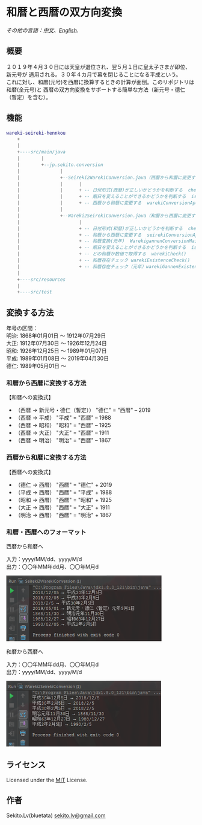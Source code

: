 # 和暦と西暦の双方向変換

*その他の言語：[中文](README-cn.md)、[English](README-en.md).*

## 概要

２０１９年４月３０日には天皇が退位され、翌５月１日に皇太子さまが即位、新元号が
適用される。３０年４カ月で幕を閉じることになる平成という。   
これに対し、和暦(元号)を西暦に換算するときの計算が面倒。このリポジトリは和暦(全元号)と
西暦の双方向変換をサポートする簡単な方法（新元号・德仁（暫定）を含む）。


## 機能

``` lua
wareki-seireki-hennkou
    +
    |
    +----src/main/java
    |        |
    |        +--jp.sekito.conversion
    |               |
    |               +--Seireki2WarekiConversion.java（西暦から和暦に変更するクラス）
    |               |      |
    |               |      + -- 日付形式(西暦)が正しいかどうかを判断する  checkDate()
    |               |      + -- 期日を変えることができるかどうかを判断する  isDate()
    |               |      + -- 西暦から和暦に変更する  warekiConversionApater()
    |               |
    |               +--Wareki2SeirekiConversion.java（和暦から西暦に変更するクラス）
    |                      |
    |                      + -- 日付形式(和暦)が正しいかどうかを判断する  checkDate()
    |                      + -- 和暦から西暦に変更する  seirekiConversionApater()
    |                      + -- 和暦変換(元年)  WarekigannenConversionMain()
    |                      + -- 期日を変えることができるかどうかを判断する  isDate()
    |                      + -- どの和暦か数値で取得する  warekiCheck()
    |                      + -- 和暦存在チェック warekiExistenceCheck()
    |                      + -- 和暦存在チェック（元年）warekiGannenExistenceCheck()
    |
    +----src/resources
    |
    +----src/test
```


## 変換する方法

年号の区間：   
明治: 1868年01月01日 ～ 1912年07月29日   
大正: 1912年07月30日 ～ 1926年12月24日   
昭和: 1926年12月25日 ～ 1989年01月07日   
平成: 1989年01月08日 ～ 2019年04月30日   
德仁: 1989年05月01日 ～


### 和暦から西暦に変換する方法

【和暦への変換式】
* （西暦 → 新元号・德仁（暫定）） "德仁" = "西暦" – 2019   
* （西暦 → 平成） "平成" = "西暦" – 1988   
* （西暦 → 昭和） "昭和" = "西暦" – 1925   
* （西暦 → 大正） "大正" = "西暦" – 1911   
* （西暦 → 明治） "明治" = "西暦" – 1867   


### 西暦から和暦に変換する方法

【西暦への変換式】   
* （德仁 → 西暦） "西暦" = "德仁" + 2019   
* （平成 → 西暦） "西暦" = "平成" + 1988   
* （昭和 → 西暦） "西暦" = "昭和" + 1925   
* （大正 → 西暦） "西暦" = "大正" + 1911   
* （明治 → 西暦） "西暦" = "明治" + 1867   



### 和暦・西暦へのフォーマット

西暦から和暦へ   

入力：yyyy/MM/dd、yyyy/M/d   
出力：〇〇年MM年dd月、〇〇年M月d

![](doc/source/images/output01.png)


和暦から西暦へ   

入力：〇〇年MM年dd月、〇〇年M月d   
出力：yyyy/MM/dd、yyyy/M/d

![](doc/source/images/output02.png)


## ライセンス

Licensed under the [MIT](LICENSE) License.


## 作者

Sekito.Lv(bluetata) <sekito.lv@gmail.com>
